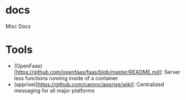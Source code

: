 # docs
Misc Docs

# Tools

* (OpenFaas)[https://github.com/openfaas/faas/blob/master/README.md]: Server less functions running inside of a container
* (apprise)[https://github.com/caronc/apprise/wiki]: Centralized messaging for all major platforms
